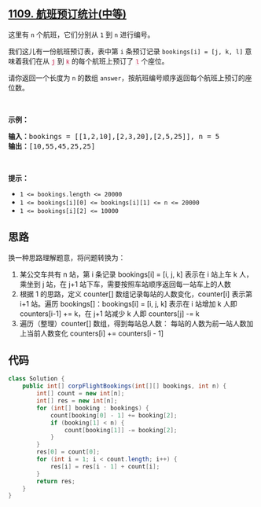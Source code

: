 ## [1109. 航班预订统计(中等)]()
<div class="notranslate"><p>这里有&nbsp;<code>n</code>&nbsp;个航班，它们分别从 <code>1</code> 到 <code>n</code> 进行编号。</p>

<p>我们这儿有一份航班预订表，表中第&nbsp;<code>i</code>&nbsp;条预订记录&nbsp;<code>bookings[i] = [j, k, l]</code>&nbsp;意味着我们在从 <font face="Menlo, Monaco, Consolas, Courier New, monospace" color="#c7254e"><span style="font-size: 12.6px; background-color: rgb(249, 242, 244);">j</span></font>&nbsp;到 <font face="Menlo, Monaco, Consolas, Courier New, monospace" color="#c7254e"><span style="font-size: 12.6px; background-color: rgb(249, 242, 244);">k</span></font>&nbsp;的每个航班上预订了 <font face="Menlo, Monaco, Consolas, Courier New, monospace" color="#c7254e"><span style="font-size: 12.6px; background-color: rgb(249, 242, 244);">l</span></font>&nbsp;个座位。</p>

<p>请你返回一个长度为 <code>n</code> 的数组&nbsp;<code>answer</code>，按航班编号顺序返回每个航班上预订的座位数。</p>

<p>&nbsp;</p>

<p><strong>示例：</strong></p>

<pre><strong>输入：</strong>bookings = [[1,2,10],[2,3,20],[2,5,25]], n = 5
<strong>输出：</strong>[10,55,45,25,25]
</pre>

<p>&nbsp;</p>

<p><strong>提示：</strong></p>

<ul>
	<li><code>1 &lt;= bookings.length &lt;= 20000</code></li>
	<li><code>1 &lt;= bookings[i][0] &lt;= bookings[i][1] &lt;= n &lt;= 20000</code></li>
	<li><code>1 &lt;= bookings[i][2] &lt;= 10000</code></li>
</ul>
</div>

## 思路
换一种思路理解题意，将问题转换为：
1. 某公交车共有 n 站，第 i 条记录 bookings[i] = [i, j, k] 表示在 i 站上车 k 人，乘坐到 j 站，在 j+1 站下车，需要按照车站顺序返回每一站车上的人数
2. 根据 1 的思路，定义 counter[] 数组记录每站的人数变化，counter[i] 表示第 i+1 站。遍历 bookings[]：bookings[i] = [i, j, k] 表示在 i 站增加 k 人即 counters[i-1] += k，在 j+1 站减少 k 人即 counters[j] -= k
3. 遍历（整理）counter[] 数组，得到每站总人数： 每站的人数为前一站人数加上当前人数变化 counters[i] += counters[i - 1]


## 代码
```java
class Solution {
    public int[] corpFlightBookings(int[][] bookings, int n) {
        int[] count = new int[n];
        int[] res = new int[n];
        for (int[] booking : bookings) {
            count[booking[0] - 1] += booking[2];
            if (booking[1] < n) {
                count[booking[1]] -= booking[2];
            }
        }
        res[0] = count[0];
        for (int i = 1; i < count.length; i++) {
            res[i] = res[i - 1] + count[i];
        }
        return res;
    }
}
```
